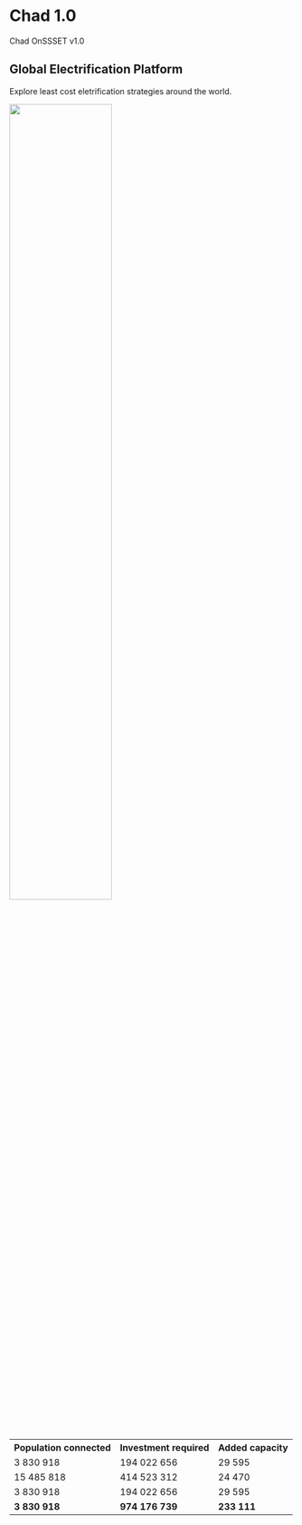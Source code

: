<link rel="preconnect" href="https://fonts.gstatic.com">
<link href="https://fonts.googleapis.com/css2?family=Lato&display=swap" rel="stylesheet">

<div class="overview">
  <div>
    <h1>Chad 1.0</h1> 
    <p>Chad OnSSSET v1.0</p>
  </div> 
  <div>
    <h2>Global Electrification Platform</h2>
    <p>Explore least cost eletrification strategies around the world.</p>
  </div>
</div>

<img src="https://pbs.twimg.com/media/DhwZK7UWkAIp-7W?format=jpg&name=large" width=60% alt="">

<table>
  <tr>
    <th>
    Population connected
    </th>
    <th>
      Investment required
    </th>
    <th>
      Added capacity
    </th>
  </tr>
  <tr>
    <td>3 830 918</td>
    <td>194 022 656</td>
    <td>29 595</td>
  </tr>
  <tr>
    <td>15 485 818</td>
    <td>414 523 312</td>
    <td>24 470</td>
  </tr>
  <tr>
    <td>3 830 918</td>
    <td>194 022 656</td>
    <td>29 595</td>
  </tr>
    <tr>
    <td><b>3 830 918</b></td>
    <td><b>974 176 739</b> </td>
    <td><b>233 111</b></td>
  </tr>
</table>

